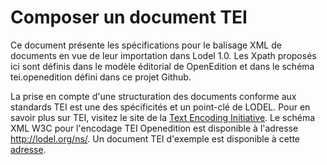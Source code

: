 Composer un document TEI
========================


Ce document présente les spécifications pour le balisage XML de documents en vue de leur importation dans Lodel 1.0. 
Les Xpath proposés ici sont définis dans le modèle éditorial de OpenEdition et dans le schéma tei.openedition défini 
dans ce projet Github.

La prise en compte d'une structuration des documents conforme aux standards TEI est une des spécificités et un 
point-clé de LODEL. 
Pour en savoir plus sur TEI, visitez le site de la [Text Encoding Initiative](http://www.tei-c.org/index.xml).
Le schéma XML W3C pour l'encodage TEI Openedition est disponible à l'adresse http://lodel.org/ns/.
Un document TEI d'exemple est disponible à cette [adresse](https://github.com/OpenEdition/tei.openedition/blob/master/doc/lorem_ipsum_lodel_1.0.xml).
